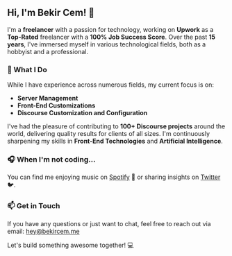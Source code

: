 ## Hi, I'm Bekir Cem! 👋

I'm a **freelancer** with a passion for technology, working on **Upwork** as a **Top-Rated** freelancer with a **100% Job Success Score**. Over the past **15 years**, I've immersed myself in various technological fields, both as a hobbyist and a professional.

### 🚀 What I Do
While I have experience across numerous fields, my current focus is on:

- **Server Management**
- **Front-End Customizations**
- **Discourse Customization and Configuration**

I've had the pleasure of contributing to **100+ Discourse projects** around the world, delivering quality results for clients of all sizes. I'm continuously sharpening my skills in **Front-End Technologies** and **Artificial Intelligence**.

### 🎧 When I'm not coding...
You can find me enjoying music on [Spotify](https://open.spotify.com/user/bekircem) 🎵 or sharing insights on [Twitter](https://twitter.com/bekircem) 🐦.

### 📫 Get in Touch
If you have any questions or just want to chat, feel free to reach out via email: [hey@bekircem.me](mailto:hey@bekircem.me)

Let's build something awesome together! 💻
